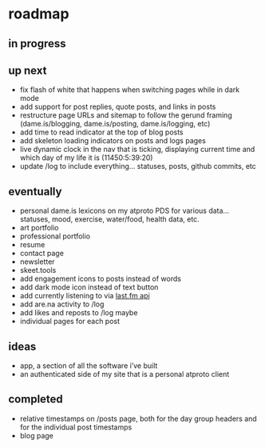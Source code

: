 # roadmap

## in progress

## up next
- fix flash of white that happens when switching pages while in dark mode
- add support for post replies, quote posts, and links in posts
- restructure page URLs and sitemap to follow the gerund framing (dame.is/blogging, dame.is/posting, dame.is/logging, etc)
- add time to read indicator at the top of blog posts
- add skeleton loading indicators on posts and logs pages
- live dynamic clock in the nav that is ticking, displaying current time and which day of my life it is (11450:5:39:20)
- update /log to include everything… statuses, posts, github commits, etc

## eventually
- personal dame.is lexicons on my atproto PDS for various data… statuses, mood, exercise, water/food, health data, etc.
- art portfolio
- professional portfolio
- resume
- contact page
- newsletter 
- skeet.tools
- add engagement icons to posts instead of words
- add dark mode icon instead of text button
- add currently listening to via [last.fm api](https://www.last.fm/api/show/user.getRecentTracks)
- add are.na activity to /log
- add likes and reposts to /log maybe
- individual pages for each post

## ideas
- app, a section of all the software i’ve built
- an authenticated side of my site that is a personal atproto client

## completed
- relative timestamps on /posts page, both for the day group headers and for the individual post timestamps
- blog page